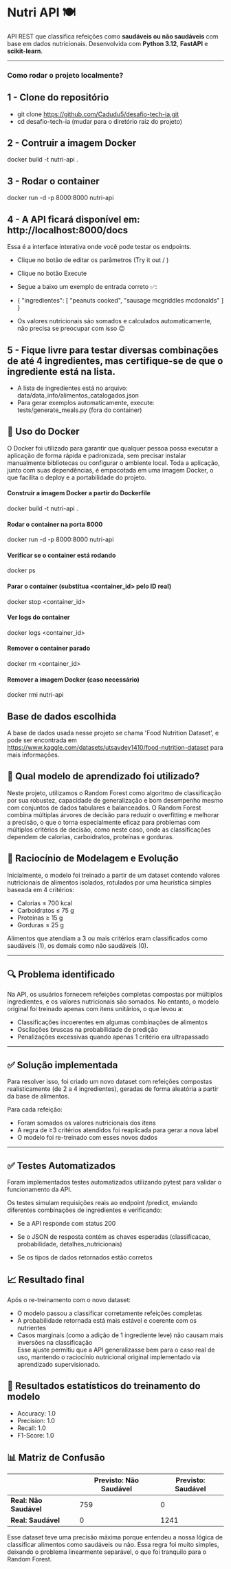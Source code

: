 # Nutri API 🍽️

API REST que classifica refeições como **saudáveis ou não saudáveis** com base em dados nutricionais. Desenvolvida com **Python 3.12**, **FastAPI** e **scikit-learn**.

---

### Como rodar o projeto localmente?

## 1 - Clone do repositório
- git clone https://github.com/Cadudu5/desafio-tech-ia.git
- cd desafio-tech-ia (mudar para o diretório raiz do projeto)

## 2 - Contruir a imagem Docker
docker build -t nutri-api .

## 3 - Rodar o container
docker run -d -p 8000:8000 nutri-api

## 4 - A API ficará disponível em: http://localhost:8000/docs
Essa é a interface interativa onde você pode testar os endpoints.
- Clique no botão de editar os parâmetros (Try it out / )
- Clique no botão Execute

- Segue a baixo um exemplo de entrada correto ✅:
- {
    "ingredientes": [
        "peanuts cooked",
        "sausage mcgriddles mcdonalds"
    ]
}
- Os valores nutricionais são somados e calculados automaticamente, não precisa se preocupar com isso 😉

## 5 - Fique livre para testar diversas combinações de até 4 ingredientes, mas certifique-se de que o ingrediente está na lista.
- A lista de ingredientes está no arquivo:
    data/data_info/alimentos_catalogados.json
- Para gerar exemplos automaticamente, execute: 
    tests/generate_meals.py (fora do container)

## 🐳 Uso do Docker
O Docker foi utilizado para garantir que qualquer pessoa possa executar a aplicação de forma rápida e padronizada, sem precisar instalar manualmente bibliotecas ou configurar o ambiente local. Toda a aplicação, junto com suas dependências, é empacotada em uma imagem Docker, o que facilita o deploy e a portabilidade do projeto.

#### Construir a imagem Docker a partir do Dockerfile
docker build -t nutri-api .

#### Rodar o container na porta 8000
docker run -d -p 8000:8000 nutri-api

#### Verificar se o container está rodando
docker ps

#### Parar o container (substitua <container_id> pelo ID real)
docker stop <container_id>

#### Ver logs do container
docker logs <container_id>

#### Remover o container parado
docker rm <container_id>

#### Remover a imagem Docker (caso necessário)
docker rmi nutri-api

## Base de dados escolhida

A base de dados usada nesse projeto se chama 'Food Nutrition Dataset', e pode ser encontrada em
https://www.kaggle.com/datasets/utsavdey1410/food-nutrition-dataset para mais informações.

## 🤖 Qual modelo de aprendizado foi utilizado? 
Neste projeto, utilizamos o Random Forest como algoritmo de classificação por sua robustez, capacidade de generalização e bom desempenho mesmo com conjuntos de dados tabulares e balanceados. O Random Forest combina múltiplas árvores de decisão para reduzir o overfitting e melhorar a precisão, o que o torna especialmente eficaz para problemas com múltiplos critérios de decisão, como neste caso, onde as classificações dependem de calorias, carboidratos, proteínas e gorduras.

## 🧠 Raciocínio de Modelagem e Evolução

Inicialmente, o modelo foi treinado a partir de um dataset contendo valores nutricionais de alimentos isolados, rotulados por uma heurística simples baseada em 4 critérios:

- Calorias ≤ 700 kcal  
- Carboidratos ≤ 75 g  
- Proteínas ≥ 15 g  
- Gorduras ≤ 25 g  

Alimentos que atendiam a 3 ou mais critérios eram classificados como saudáveis (1), os demais como não saudáveis (0).

---

## 🔍 Problema identificado

Na API, os usuários fornecem refeições completas compostas por múltiplos ingredientes, e os valores nutricionais são somados. No entanto, o modelo original foi treinado apenas com itens unitários, o que levou a:

- Classificações incoerentes em algumas combinações de alimentos  
- Oscilações bruscas na probabilidade de predição  
- Penalizações excessivas quando apenas 1 critério era ultrapassado  

---

## ✅ Solução implementada

Para resolver isso, foi criado um novo dataset com refeições compostas realisticamente (de 2 a 4 ingredientes), geradas de forma aleatória a partir da base de alimentos.

Para cada refeição:

- Foram somados os valores nutricionais dos itens  
- A regra de ≥3 critérios atendidos foi reaplicada para gerar a nova label  
- O modelo foi re-treinado com esses novos dados  

---

## ✅ Testes Automatizados
Foram implementados testes automatizados utilizando pytest para validar o funcionamento da API.

Os testes simulam requisições reais ao endpoint /predict, enviando diferentes combinações de ingredientes e verificando:

- Se a API responde com status 200

- Se o JSON de resposta contém as chaves esperadas (classificacao, probabilidade, detalhes_nutricionais)

- Se os tipos de dados retornados estão corretos

## 📈 Resultado final

Após o re-treinamento com o novo dataset:

- O modelo passou a classificar corretamente refeições completas  
- A probabilidade retornada está mais estável e coerente com os nutrientes  
- Casos marginais (como a adição de 1 ingrediente leve) não causam mais inversões na classificação  
Esse ajuste permitiu que a API generalizasse bem para o caso real de uso, mantendo o raciocínio nutricional original implementado via aprendizado supervisionado.

## 🤖 Resultados estatísticos do treinamento do modelo

- Accuracy: 1.0
- Precision: 1.0
- Recall: 1.0
- F1-Score: 1.0

## 📊 Matriz de Confusão

|                      | Previsto: Não Saudável | Previsto: Saudável |
|----------------------|------------------------|---------------------|
| **Real: Não Saudável** | 759                    | 0                   |
| **Real: Saudável**     | 0                      | 1241                |

Esse dataset teve uma precisão máxima porque entendeu a nossa lógica de classificar alimentos como saudáveis ou não.
Essa regra foi muito simples, deixando o problema linearmente separável, o que foi tranquilo para o Random Forest.

